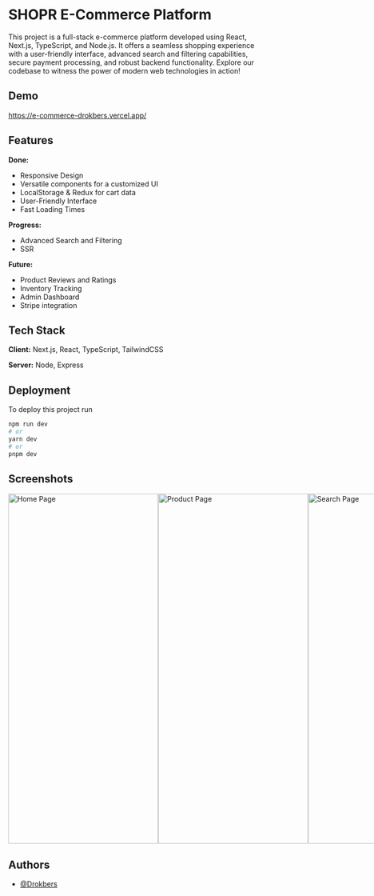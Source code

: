 
# SHOPR E-Commerce Platform

This project is a full-stack e-commerce platform developed using React, Next.js, TypeScript, and Node.js. It offers a seamless shopping experience with a user-friendly interface, advanced search and filtering capabilities, secure payment processing, and robust backend functionality. Explore our codebase to witness the power of modern web technologies in action!
## Demo

https://e-commerce-drokbers.vercel.app/

## Features

**Done:**
- Responsive Design
- Versatile components for a customized UI
- LocalStorage & Redux for cart data
- User-Friendly Interface
- Fast Loading Times

**Progress:**
- Advanced Search and Filtering 
- SSR

**Future:**
- Product Reviews and Ratings 
- Inventory Tracking
- Admin Dashboard
- Stripe integration
## Tech Stack

**Client:** Next.js, React, TypeScript, TailwindCSS

**Server:** Node, Express


## Deployment

To deploy this project run

```bash
npm run dev
# or
yarn dev
# or
pnpm dev
```


## Screenshots
<div style="display: flex; justify-content: space-between;">
<img src="https://i.imgur.com/xwcbkD7.png" alt="Home Page" width="300" height="700" />
<img src="https://i.imgur.com/goGp2H2.png" alt="Product Page" width="300"  height="700" />
<img src="https://i.imgur.com/qyjaazd.png" alt="Search Page" width="300"  height="700" />
  
</div>

## Authors

- [@Drokbers](https://github.com/drokbers)

